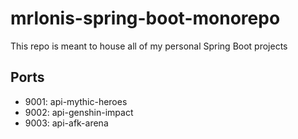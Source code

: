 # mrlonis-spring-boot-monorepo

This repo is meant to house all of my personal Spring Boot projects

## Ports

- 9001: api-mythic-heroes
- 9002: api-genshin-impact
- 9003: api-afk-arena
